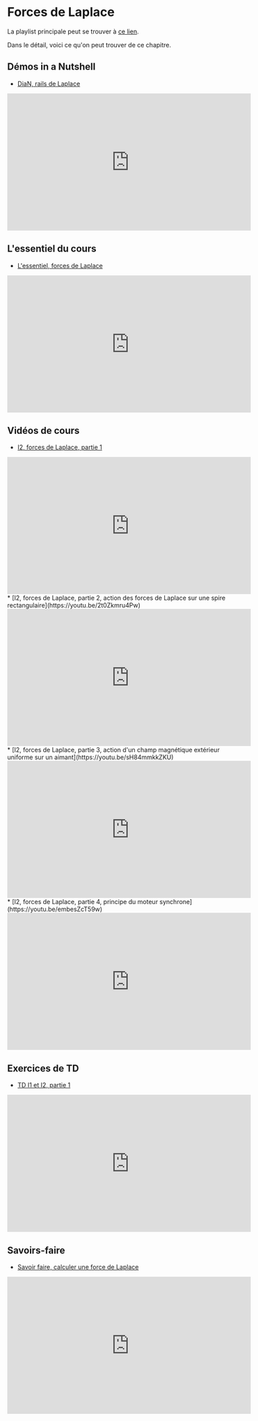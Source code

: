 # Forces de Laplace

La playlist principale peut se trouver à [ce lien](https://youtube.com/playlist?list=PLEABsk5Xlyk6RhVLY3Mr690Rk122IqbsW).

Dans le détail, voici ce qu'on peut trouver de ce chapitre.

## Démos in a Nutshell

* [DiaN, rails de Laplace](https://youtu.be/4fgPDHTHclc)

<div style="text-align:center">
<iframe width="560" height="315" src="https://www.youtube.com/embed/4fgPDHTHclc" title="YouTube video player" frameborder="0" allow="accelerometer; autoplay; clipboard-write; encrypted-media; gyroscope; picture-in-picture" allowfullscreen></iframe>
</div>

## L'essentiel du cours

* [L'essentiel, forces de Laplace](https://youtu.be/H9RPVl1mxbk)

<div style="text-align:center">
<iframe width="560" height="315" src="https://www.youtube.com/embed/H9RPVl1mxbk" title="YouTube video player" frameborder="0" allow="accelerometer; autoplay; clipboard-write; encrypted-media; gyroscope; picture-in-picture" allowfullscreen></iframe>
</div>

## Vidéos de cours

* [I2, forces de Laplace, partie 1](https://youtu.be/CUhJA9H9y3s)

<div style="text-align:center">
<iframe width="560" height="315" src="https://www.youtube.com/embed/CUhJA9H9y3s" title="YouTube video player" frameborder="0" allow="accelerometer; autoplay; clipboard-write; encrypted-media; gyroscope; picture-in-picture" allowfullscreen></iframe>
</div>
* [I2, forces de Laplace, partie 2, action des forces de Laplace sur une spire rectangulaire](https://youtu.be/2t0Zkmru4Pw)

<div style="text-align:center">
<iframe width="560" height="315" src="https://www.youtube.com/embed/2t0Zkmru4Pw" title="YouTube video player" frameborder="0" allow="accelerometer; autoplay; clipboard-write; encrypted-media; gyroscope; picture-in-picture" allowfullscreen></iframe>
</div>
* [I2, forces de Laplace, partie 3, action d'un champ magnétique extérieur uniforme sur un aimant](https://youtu.be/sH84mmkkZKU)

<div style="text-align:center">
<iframe width="560" height="315" src="https://www.youtube.com/embed/sH84mmkkZKU" title="YouTube video player" frameborder="0" allow="accelerometer; autoplay; clipboard-write; encrypted-media; gyroscope; picture-in-picture" allowfullscreen></iframe>
</div>
* [I2, forces de Laplace, partie 4, principe du moteur synchrone](https://youtu.be/embesZcT59w)

<div style="text-align:center">
<iframe width="560" height="315" src="https://www.youtube.com/embed/embesZcT59w" title="YouTube video player" frameborder="0" allow="accelerometer; autoplay; clipboard-write; encrypted-media; gyroscope; picture-in-picture" allowfullscreen></iframe>
</div>

## Exercices de TD

* [TD I1 et I2, partie 1](https://youtu.be/nuIbV-iBHbw?t=541)

<div style="text-align:center">
<iframe width="560" height="315" src="https://www.youtube.com/embed/nuIbV-iBHbw?t=541" title="YouTube video player" frameborder="0" allow="accelerometer; autoplay; clipboard-write; encrypted-media; gyroscope; picture-in-picture" allowfullscreen></iframe>
</div>

## Savoirs-faire

* [Savoir faire, calculer une force de Laplace](https://youtu.be/DdqvG1qYIDo)

<div style="text-align:center">
<iframe width="560" height="315" src="https://www.youtube.com/embed/DdqvG1qYIDo" title="YouTube video player" frameborder="0" allow="accelerometer; autoplay; clipboard-write; encrypted-media; gyroscope; picture-in-picture" allowfullscreen></iframe>
</div>

